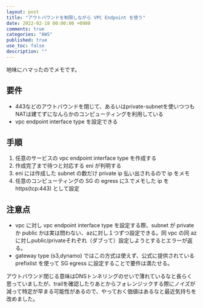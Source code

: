 ```yaml
---
layout: post
title: "アウトバウンドを制限しながら VPC Endpoint を使う"
date: 2022-02-18 00:00:00 +0900
comments: true
categories: "AWS"
published: true
use_toc: false
description: ""
---
```


地味にハマったのでメモです。

## 要件

* 443などのアウトバウンドを閉じて、あるいはprivate-subnetを使いつつもNATは建てずになんらかのコンピューティングを利用している
* vpc endpoint interface type を設定できる

## 手順

1. 任意のサービスの vpc endpoint interface type を作成する
2. 作成完了まで待つと対応する eni が判明する
3. eni には作成した subnet の数だけ private ip 払い出されるので ip をメモ
4. 任意のコンピューティングの SG の egress に3.でメモした ip を https(tcp:443) として設定

## 注意点

* vpc に対し vpc endpoint interface type を設定する際、subnet が private か public かは実は問わない、azに対し１つずつ設定できる。同 vpc の同 az に対しpublic/privateそれぞれ（ダブって）設定しようとするとエラーが返る。
* gateway type (s3,dynamo) ではこの方式は使えず、公式に提供されている prefixlist を使って SG egress に設定することで要件は満たせる。

アウトバウンド閉じる意味はDNSトンネリングのせいで薄れているなと長らく思っていましたが、trailを確認したりあとからフォレンジックする際にノイズが減って特定が早まる可能性があるので、やっておく価値はあるなと最近気持ちを改めました。